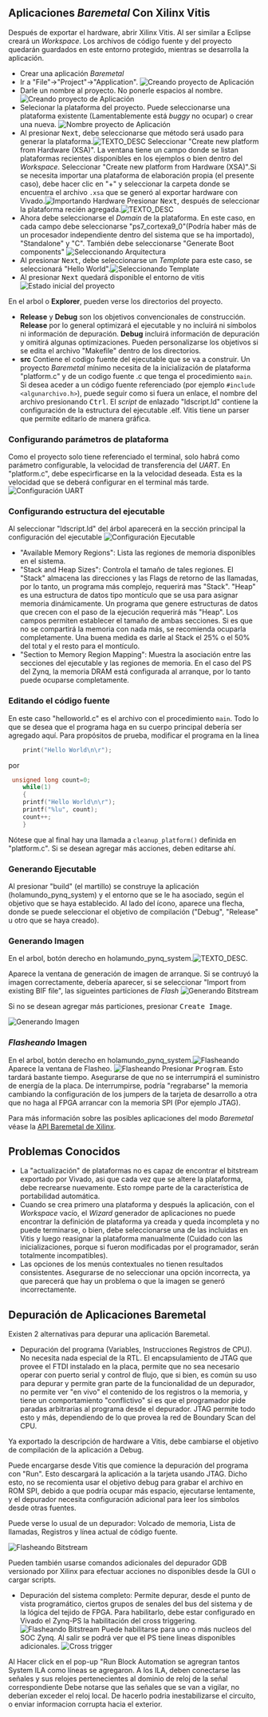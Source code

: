 ## Aplicaciones *Baremetal* Con Xilinx Vitis ##

Después de exportar el hardware, abrir Xilinx Vitis. Al ser similar a Eclipse creará un *Workspace*. Los archivos de código fuente y del proyecto quedarán guardados en este entorno protegido, mientras se desarrolla la aplicación.

* Crear una aplicación *Baremetal* 
 * Ir a "File"->"Project"->"Application". ![Creando proyecto de Aplicación](https://github.com/ColdfireMC/pynq-petalinux-demo/blob/master/pynq-vitis-doc/Screenshot_20200430_021604.png "Creando proyecto de Aplicación")
 * Darle un nombre al proyecto. No ponerle espacios al nombre. ![Creando proyecto de Aplicación](https://github.com/ColdfireMC/pynq-petalinux-demo/blob/master/pynq-vitis-doc/Screenshot_20200430_010058.png "Creando proyecto de Aplicación")
 * Selecionar la plataforma del proyecto. Puede seleccionarse una plataforma existente (Lamentablemente está *buggy* no ocupar) o crear una nueva. ![Nombre proyecto de Aplicación](https://github.com/ColdfireMC/pynq-petalinux-demo/blob/master/pynq-vitis-doc/Screenshot_20200430_021910.png "Nombre proyecto de Aplicación")
 * Al presionar <kbd>Next</kbd>, debe seleccionarse que método será usado para generar la plataforma.![TEXTO_DESC](https://github.com/ColdfireMC/pynq-petalinux-demo/blob/master/pynq-vitis-doc/Screenshot_20200423_183750.png "Configurando Plataforma") Seleccionar "Create new platform from Hardware (XSA)". La ventana tiene un campo donde se listan plataformas recientes disponibles en los ejemplos o bien dentro del *Workspace*. Seleccionar "Create new platform from Hardware (XSA)".Si se necesita importar una plataforma de elaboración propia (el presente caso), debe hacer clic en "+" y seleccionar la carpeta donde se encuentra el archivo `.xsa` que se generó al exportar hardware con Vivado.![Importando Hardware](https://github.com/ColdfireMC/pynq-petalinux-demo/blob/master/pynq-vitis-doc/Screenshot_20200423_183803.png "Importando Hardware") Presionar <kbd>Next</kbd>, después de seleccionar la plataforma recién agregada.![TEXTO_DESC](https://github.com/ColdfireMC/pynq-petalinux-demo/blob/master/pynq-vitis-doc/Screenshot_20200423_183813.png "Importando Hardware")   
 * Ahora debe seleccionarse el *Domain* de la plataforma. En este caso, en cada campo debe seleccionarse "ps7_cortexa9_0"(Podría haber más de un procesador independiente dentro del sistema que se ha importado), "Standalone" y "C". También debe seleccionarse "Generate Boot components"
   ![Seleccionando Arquitectura](https://github.com/ColdfireMC/pynq-petalinux-demo/blob/master/pynq-vitis-doc/Screenshot_20200430_022033.png "Seleccionando Arquitectura")
 * Al presionar <kbd>Next</kbd>, debe seleccionarse un *Template* para este caso, se seleccionará "Hello World".![Seleccionando Template](https://github.com/ColdfireMC/pynq-petalinux-demo/blob/master/pynq-vitis-doc/Screenshot_20200423_183848.png "Seleccionando Template")
 * Al presionar <kbd>Next</kbd> quedará disponible el entorno de vitis![Estado inicial del proyecto](https://github.com/ColdfireMC/pynq-petalinux-demo/blob/master/pynq-vitis-doc/Screenshot_20200423_183915.png "Estado inicial del proyecto")

En el arbol o **Explorer**, pueden verse los directorios del proyecto.
 * **Release** y **Debug** son los objetivos convencionales de construcción. **Release** por lo general optimizará el ejecutable y no incluirá ni símbolos ni información de depuración. **Debug** incluirá información de depuración y omitirá algunas optimizaciones. Pueden personalizarse los objetivos si se edita el archivo "Makefile" dentro de los directorios.
 * **src** Contiene el codigo fuente del ejecutable que se va a construir. Un proyecto *Baremetal* mínimo necesita de la inicialización de plataforma "platform.c" y de un codigo fuente .c que tenga el procedimiento `main`. Si desea aceder a un código fuente referenciado (por ejemplo `#include <algunarchivo.h>`), puede seguir como si fuera un enlace, el nombre del archivo presionando <kbd>Ctrl</kbd>. El *script* de enlazado "ldscript.ld" contiene la configuración de la estructura del ejecutable .elf. Vitis tiene un parser que permite editarlo de manera gráfica.

### Configurando parámetros de plataforma ###

Como el proyecto solo tiene referenciado el terminal, solo habrá como parámetro configurable, la velocidad de transferencia del *UART*. En "platform.c", debe especirficarse en la la velocidad deseada. Esta es la velocidad que se deberá configurar en el terminal más tarde.![Configuración UART](https://github.com/ColdfireMC/pynq-petalinux-demo/blob/master/pynq-vitis-doc/Screenshot_20200423_184026.png "Configuración UART")
  
### Configurando estructura del ejecutable ###   

Al seleccionar "ldscript.ld" del árbol aparecerá en la sección principal la configuración del ejecutable ![Configuración Ejecutable](https://github.com/ColdfireMC/pynq-petalinux-demo/blob/master/pynq-vitis-doc/Screenshot_20200430_210611.png "Configuración Ejecutable")
* "Available Memory Regions": Lista las regiones de memoria disponibles en el sistema.
* "Stack and Heap Sizes": Controla el tamaño de tales regiones. El "Stack" almacena las direcciones y las Flags de retorno de las llamadas, por lo tanto, un programa más complejo, requerirá mas "Stack". "Heap" es una estructura de datos tipo montículo que se usa para asignar memoria dinámicamente. Un programa que genere estructuras de datos que crecen con el paso de la ejecución requerirá más "Heap". Los campos permiten establecer el tamaño de ambas secciones. Si es que no se compartirá la memoria con nada más, se recomienda ocuparla completamente. Una buena medida es darle al Stack el 25% o el 50% del total y el resto para el montículo.
* "Section to Memory Region Mapping": Muestra la asociación entre las secciones del ejecutable y las regiones de memoria. En el caso del PS del Zynq, la memoria DRAM está configurada al arranque, por lo tanto puede ocuparse completamente.

### Editando el código fuente ###

En este caso "helloworld.c" es el archivo con el procedimiento `main`. Todo lo que se desea que el programa haga en su cuerpo principal debería ser agregado aquí. Para propósitos de prueba, modificar el programa en la linea
```C
    print("Hello World\n\r");
````
por
```C
 unsigned long count=0;
    while(1)
    {
    printf("Hello World\n\r");
    printf("%lu", count);
    count++;
    }
```
Nótese que al final hay una llamada a `cleanup_platform()` definida en "platform.c". Si se desean agregar más acciones, deben editarse ahí.

### Generando Ejecutable ###

Al presionar "build" (el martillo) se construye la aplicación (holamundo_pynq_system) y el entorno que se le ha asociado, según el objetivo que se haya establecido. Al lado del ícono, aparece una flecha, donde se puede seleccionar el objetivo de compilación ("Debug", "Release" u otro que se haya creado).

### Generando Imagen ###

En el arbol, botón derecho en holamundo_pynq_system.![TEXTO_DESC](https://github.com/ColdfireMC/pynq-petalinux-demo/blob/master/pynq-vitis-doc/Screenshot_20200430_224449.png "Generando Bitstream"). 

Aparece la ventana de generación de imagen de arranque. Si se contruyó la imagen correctamente, debería aparecer, si se seleccionar "Import from existing BIF file", las sigueintes particiones de *Flash* ![Generando Bitstream](https://github.com/ColdfireMC/pynq-petalinux-demo/blob/master/pynq-vitis-doc/Screenshot_20200430_224508.png "Generando Bitstream")

Si no se desean agregar más particiones, presionar <kbd>Create Image</kbd>.

![Generando Imagen](https://github.com/ColdfireMC/pynq-petalinux-demo/blob/master/pynq-vitis-doc/Screenshot_20200430_232637.png "Generando Imagen")

### *Flasheando* Imagen ###

En el arbol, botón derecho en holamundo_pynq_system.![Flasheando](https://github.com/ColdfireMC/pynq-petalinux-demo/blob/master/pynq-vitis-doc/Screenshot_20200430_233829.png "Flasheando")
Aparece la ventana de Flasheo. ![Flasheando](https://github.com/ColdfireMC/pynq-petalinux-demo/blob/master/pynq-vitis-doc/Screenshot_20200430_234447.png "Flasheando")
Presionar <kbd>Program</kbd>. Esto tardará bastante tiempo. Asegurarse de que no se interrumpirá el suministro de energía de la placa. De interrumpirse, podría "regrabarse" la memoria cambiando la configuración de los jumpers de la tarjeta de desarrollo a otra que no haga al FPGA arrancar con la memoria SPI (Por ejemplo JTAG).

Para más información sobre las posibles aplicaciones del modo *Baremetal* véase la [API Baremetal de Xilinx](https://xilinx-wiki.atlassian.net/wiki/spaces/A/pages/18841745/Baremetal+Drivers+and+Libraries "Altassian Xilinx Baremetal").
## Problemas Conocidos ##
* La "actualización" de plataformas no es capaz de encontrar el bitstream exportado por Vivado, asi que cada vez que se altere la plataforma, debe recrearse nuevamente. Esto rompe parte de la característica de portabilidad automática.
* Cuando se crea primero una plataforma y después la aplicación, con el *Workspace* vacío, el *Wizard* generador de aplicaciones no puede encontrar la definición de plataforma ya creada y queda incompleta y no puede terminarse, o bien, debe seleccionarse una de las incluidas en Vitis y luego reasignar la plataforma manualmente (Cuidado con las inicializaciones, porque si fueron modificadas por el programador, serán totalmente incompatibles).
* Las opciones de los menús contextuales no tienen resultados consistentes. Asegurarse de no seleccionar una opción incorrecta, ya que parecerá que hay un problema o que la imagen se generó incorrectamente.

## Depuración de Aplicaciones Baremetal ##

Existen 2 alternativas para depurar una aplicación Baremetal.
* Depuración del programa (Variables, Instrucciones Registros de CPU).
No necesita nada especial de la RTL. El encapsulamiento de JTAG que provee el FTDI instalado en la placa, permite que no sea necesario operar con puerto serial y control de flujo, que si bien, es común su uso para depurar y permite gran parte de la funcionalidad de un depurador, no permite ver "en vivo" el contenido de los registros o la memoria, y tiene un comportamiento "conflictivo" si es que el programador pide paradas arbitrarias al programa desde el depurador. JTAG permite todo esto y más, dependiendo de lo que provea la red de Boundary Scan del CPU.

Ya exportado la descripción de hardware a Vitis, debe cambiarse el objetivo de compilación de la aplicación a Debug.

Puede encargarse desde Vitis que comience la depuración del programa con "Run". Esto descargará la aplicación a la tarjeta usando JTAG. Dicho esto, no se recomienta usar el objetivo debug para grabar el archivo en ROM SPI, debido a que podría ocupar más espacio, ejecutarse lentamente, y el depurador necesita configuración adicional para leer los símbolos desde otras fuentes.

Puede verse lo usual de un depurador: Volcado de memoria, Lista de llamadas, Registros y línea actual de código fuente.

![Flasheando Bitstream](https://github.com/ColdfireMC/pynq-petalinux-demo/blob/master/pynq-vitis-doc/Screenshot_20200623_223905.png "Flasheando Bitstream")

Pueden también usarse comandos adicionales del depurador GDB versionado por Xilinx para efectuar acciones no disponibles desde la GUI o cargar scripts.

* Depuración del sistema completo: Permite depurar, desde el punto de vista programático, ciertos grupos de senales del bus del sistema y de la lógica del tejido de FPGA. Para habilitarlo, debe estar configurado en Vivado el Zynq-PS la habilitación del cross triggering.
![Flasheando Bitstream](https://github.com/ColdfireMC/pynq-petalinux-demo/blob/master/pynq-petalinux-doc/Screenshot_20200514_032817.png "Flasheando Bitstream")
Puede habilitarse para uno o más nucleos del SOC Zynq.
Al salir se podrá ver que el PS tiene lineas disponibles adicionales. ![Cross trigger](https://github.com/ColdfireMC/pynq-petalinux-demo/blob/master/pynq-petalinux-doc/Screenshot_20200514_035919.png "Cross trigger")

Al Hacer click en el pop-up "Run Block Automation se agregran tantos System ILA como líneas se agregaron.
A los ILA, deben conectarse las señales y sus relojes pertenecientes al dominio de reloj de la señal correspondiente
Debe notarse que las señales que se van a vigilar, no deberían exceder el reloj local. De hacerlo podria inestabilizarse el circuito, o enviar informacion corrupta hacia el exterior.



